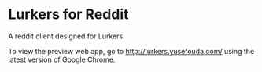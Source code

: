 # Lurkers for Reddit

A reddit client designed for Lurkers.

To view the preview web app, go to http://lurkers.yusefouda.com/ using the latest version of Google Chrome.
